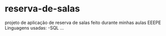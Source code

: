 # reserva-de-salas
projeto de aplicação de reserva de salas feito durante minhas aulas EEEPE
Linguagens usadas: 
  -SQL
  ...
